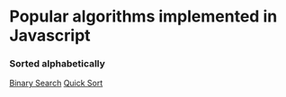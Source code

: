 # Popular algorithms implemented in Javascript

### Sorted alphabetically

[Binary Search](https://github.com/mgechev/javascript-algorithms/blob/master/src/searching/binarysearch.js)
[Quick Sort]()